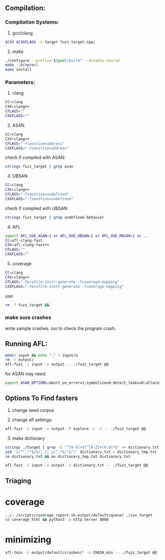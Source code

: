 ## Compilation:
### Compilation Systems:
1. gcc/clang
```bash
$CXX $CXXFLAGS -o target fuzz_target.cpp;
```
2. make
```bash
./configure --prefix="$(pwd)/build" --disable-shared
make -j$(nproc)
make install
```

### Parameters:

1. clang
```bash
CC=clang
CXX=clang++
CFLAGS=""
CXXFLAGS=""
```

2. ASAN
```bash
CC=clang
CXX=clang++
CFLAGS="-fsanitize=address"
CXXFLAGS="-fsanitize=address"
```

check if compiled with ASAN:
```bash
strings fuzz_target | grep asan
```

3. UBSAN
```bash
CC=clang
CXX=clang++
CFLAGS="-fsanitize=undefined"
CXXFLAGS="-fsanitize=undefined"
```

check if compiled with UBSAN:
```bash
strings fuzz_target | grep undefined-behavior
```

4. AFL
```bash
export AFL_USE_ASAN=1 or AFL_USE_UBSAN=1 or AFL_USE_MASAN=1 or ..
CC=afl-clang-fast
CXX=afl-clang-fast++
CFLAGS=""
CXXFLAGS=""
```

5. coverage
```bash
CC=clang
CXX=clang++
CFLAGS="-fprofile-instr-generate -fcoverage-mapping"
CXXFLAGS="-fprofile-instr-generate -fcoverage-mapping"
```

use: 
```bash
rm -f fuzz_target && 
```
### make sure crashes
write sample crashes.
run to check the program crash.

## Running AFL:

```bash
mkdir input && echo "." > input/a
rm -r output/
afl-fuzz -i input -o output -- ./fuzz_target @@
```

for ASAN may need:
```bash
export ASAN_OPTIONS=abort_on_error=1:symbolize=0:detect_leaks=0:allocator_may_return_null=1 
```

## Options To Find fasters
1. change seed corpus

2. change afl settings:
```bash
afl-fuzz -i input -o output -P explore -L -1 -- ./fuzz_target @@
```

3. make dictionary 
```bash
strings ./target | grep -E "^[0-9]+$|^[A-Z]+[0-9]*$" >> dictionary.txt
sed 's/^".*"$/&/; t; s/^.*$/"&"/' dictionary.txt > dictionary_tmp.txt
rm dictionary.txt && mv dictionary_tmp.txt dictionary.txt
```
```bash
afl-fuzz -i input -o output -x dictionary.txt -- ./fuzz_target @@
```


## Triaging

# coverage
```bash
../../scripts/coverage_report.sh output/default/queue/ ./cov_target
cd coverage_html && python3 -m http.server 8000
```

# minimizing
```bash
afl-tmin -i output/default/crashes/* -o CRASH_min -- ./fuzz_target @@
```